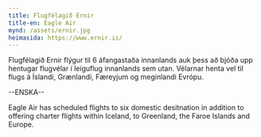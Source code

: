 ```yaml
---
title: Flugfélagið Ernir
title-en: Eagle Air
mynd: /assets/ernir.jpg
heimasida: https://www.ernir.is/
---
```

Flugfélagið Ernir flýgur til 6 áfangastaða innanlands auk þess að bjóða upp hentugar flugvélar í leiguflug innanlands sem utan. Vélarnar henta vel til flugs á Íslandi, Grænlandi, Færeyjum og meginlandi Evrópu.

\--ENSKA--

Eagle Air has scheduled flights to six domestic desitnation in addition to offering charter flights within Iceland, to Greenland, the Faroe Islands and Europe.